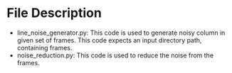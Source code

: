 # File Description
* line_noise_generator.py: This code is used to generate noisy column in given set of frames. This code expects an input directory path, containing frames.
* noise_reduction.py: This code is used to reduce the noise from the frames.
